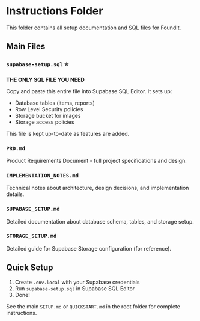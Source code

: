 # Instructions Folder

This folder contains all setup documentation and SQL files for FoundIt.

## Main Files

### `supabase-setup.sql` ⭐

**THE ONLY SQL FILE YOU NEED**

Copy and paste this entire file into Supabase SQL Editor. It sets up:

- Database tables (items, reports)
- Row Level Security policies
- Storage bucket for images
- Storage access policies

This file is kept up-to-date as features are added.

### `PRD.md`

Product Requirements Document - full project specifications and design.

### `IMPLEMENTATION_NOTES.md`

Technical notes about architecture, design decisions, and implementation details.

### `SUPABASE_SETUP.md`

Detailed documentation about database schema, tables, and storage setup.

### `STORAGE_SETUP.md`

Detailed guide for Supabase Storage configuration (for reference).

## Quick Setup

1. Create `.env.local` with your Supabase credentials
2. Run `supabase-setup.sql` in Supabase SQL Editor
3. Done!

See the main `SETUP.md` or `QUICKSTART.md` in the root folder for complete instructions.
